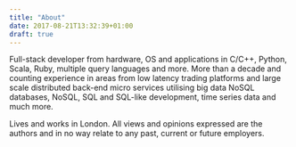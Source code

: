 ```yaml
---
title: "About"
date: 2017-08-21T13:32:39+01:00
draft: true
---
```


Full-stack developer from hardware, OS and applications in C/C++, Python, Scala, Ruby, multiple query languages and more. More than a decade and counting experience in areas from low latency trading platforms and large scale distributed back-end micro services utilising big data NoSQL databases, NoSQL, SQL and SQL-like development, time series data and much more.

Lives and works in London. All views and opinions expressed are the authors and in no way relate to any past, current or future employers.

